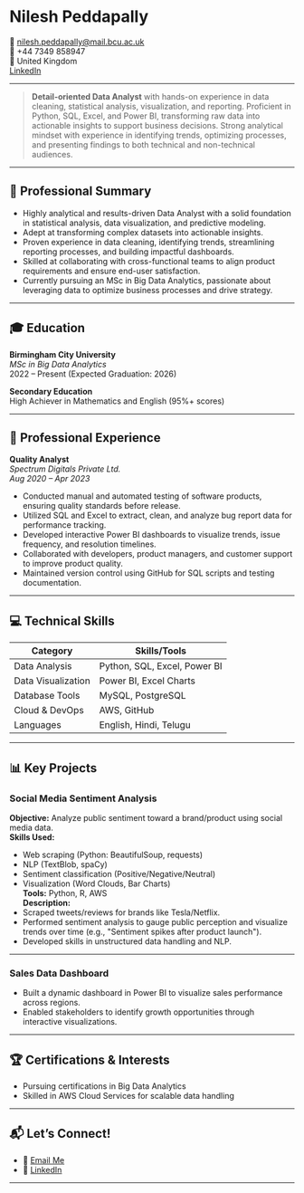 # Nilesh Peddapally

📧 [nilesh.peddapally@mail.bcu.ac.uk](mailto:nilesh.peddapally@mail.bcu.ac.uk)  
📱 +44 7349 858947  
📍 United Kingdom  
[LinkedIn](https://www.linkedin.com/in/nilesh-peddapally-1784342b4)  
<!-- [Portfolio Website - Coming Soon] -->

---

> **Detail-oriented Data Analyst** with hands-on experience in data cleaning, statistical analysis, visualization, and reporting. Proficient in Python, SQL, Excel, and Power BI, transforming raw data into actionable insights to support business decisions. Strong analytical mindset with experience in identifying trends, optimizing processes, and presenting findings to both technical and non-technical audiences.

---

## 🌟 Professional Summary

- Highly analytical and results-driven Data Analyst with a solid foundation in statistical analysis, data visualization, and predictive modeling.
- Adept at transforming complex datasets into actionable insights.
- Proven experience in data cleaning, identifying trends, streamlining reporting processes, and building impactful dashboards.
- Skilled at collaborating with cross-functional teams to align product requirements and ensure end-user satisfaction.
- Currently pursuing an MSc in Big Data Analytics, passionate about leveraging data to optimize business processes and drive strategy.

---

## 🎓 Education

**Birmingham City University**  
*MSc in Big Data Analytics*  
2022 – Present (Expected Graduation: 2026)

**Secondary Education**  
High Achiever in Mathematics and English (95%+ scores)

---

## 💼 Professional Experience

**Quality Analyst**  
*Spectrum Digitals Private Ltd.*  
_Aug 2020 – Apr 2023_

- Conducted manual and automated testing of software products, ensuring quality standards before release.
- Utilized SQL and Excel to extract, clean, and analyze bug report data for performance tracking.
- Developed interactive Power BI dashboards to visualize trends, issue frequency, and resolution timelines.
- Collaborated with developers, product managers, and customer support to improve product quality.
- Maintained version control using GitHub for SQL scripts and testing documentation.

---

## 💻 Technical Skills

| Category            | Skills/Tools                        |
|---------------------|-------------------------------------|
| Data Analysis       | Python, SQL, Excel, Power BI        |
| Data Visualization  | Power BI, Excel Charts              |
| Database Tools      | MySQL, PostgreSQL                   |
| Cloud & DevOps      | AWS, GitHub                         |
| Languages           | English, Hindi, Telugu              |

---

## 📊 Key Projects

### Social Media Sentiment Analysis

**Objective:** Analyze public sentiment toward a brand/product using social media data.  
**Skills Used:**  
- Web scraping (Python: BeautifulSoup, requests)  
- NLP (TextBlob, spaCy)  
- Sentiment classification (Positive/Negative/Neutral)  
- Visualization (Word Clouds, Bar Charts)  
**Tools:** Python, R, AWS  
**Description:**  
- Scraped tweets/reviews for brands like Tesla/Netflix.  
- Performed sentiment analysis to gauge public perception and visualize trends over time (e.g., "Sentiment spikes after product launch").  
- Developed skills in unstructured data handling and NLP.

---

### Sales Data Dashboard

- Built a dynamic dashboard in Power BI to visualize sales performance across regions.
- Enabled stakeholders to identify growth opportunities through interactive visualizations.

---

## 🏆 Certifications & Interests

- Pursuing certifications in Big Data Analytics
- Skilled in AWS Cloud Services for scalable data handling

---

## 📬 Let’s Connect!

- 📩 [Email Me](mailto:nilesh.peddapally@mail.bcu.ac.uk)
- 🤝 [LinkedIn](https://www.linkedin.com/in/nilesh-peddapally-1784342b4)

---
